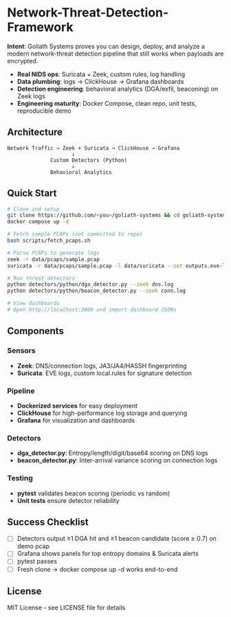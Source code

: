 # Network-Threat-Detection-Framework

**Intent**: Goliath Systems proves you can design, deploy, and analyze a modern network-threat detection pipeline that still works when payloads are encrypted.

- **Real NIDS ops**: Suricata + Zeek, custom rules, log handling
- **Data plumbing**: logs → ClickHouse → Grafana dashboards  
- **Detection engineering**: behavioral analytics (DGA/exfil, beaconing) on Zeek logs
- **Engineering maturity**: Docker Compose, clean repo, unit tests, reproducible demo

## Architecture

```
Network Traffic → Zeek + Suricata → ClickHouse → Grafana
                     ↓
              Custom Detectors (Python)
                     ↓
              Behavioral Analytics
```

## Quick Start

```bash
# Clone and setup
git clone https://github.com/<you>/goliath-systems && cd goliath-systems
docker compose up -d

# Fetch sample PCAPs (not committed to repo)
bash scripts/fetch_pcaps.sh

# Parse PCAPs to generate logs
zeek -r data/pcaps/sample.pcap
suricata -r data/pcaps/sample.pcap -l data/suricata --set outputs.eve-log.enabled=yes

# Run threat detectors
python detectors/python/dga_detector.py --zeek dns.log
python detectors/python/beacon_detector.py --zeek conn.log

# View dashboards
# Open http://localhost:3000 and import dashboard JSONs
```

## Components

### Sensors
- **Zeek**: DNS/connection logs, JA3/JA4/HASSH fingerprinting
- **Suricata**: EVE logs, custom local.rules for signature detection

### Pipeline
- **Dockerized services** for easy deployment
- **ClickHouse** for high-performance log storage and querying
- **Grafana** for visualization and dashboards

### Detectors
- **dga_detector.py**: Entropy/length/digit/base64 scoring on DNS logs
- **beacon_detector.py**: Inter-arrival variance scoring on connection logs

### Testing
- **pytest** validates beacon scoring (periodic vs random)
- **Unit tests** ensure detector reliability

## Success Checklist

- [ ] Detectors output ≥1 DGA hit and ≥1 beacon candidate (score ≥ 0.7) on demo pcap
- [ ] Grafana shows panels for top entropy domains & Suricata alerts
- [ ] pytest passes
- [ ] Fresh clone → docker compose up -d works end-to-end

## License

MIT License - see LICENSE file for details
